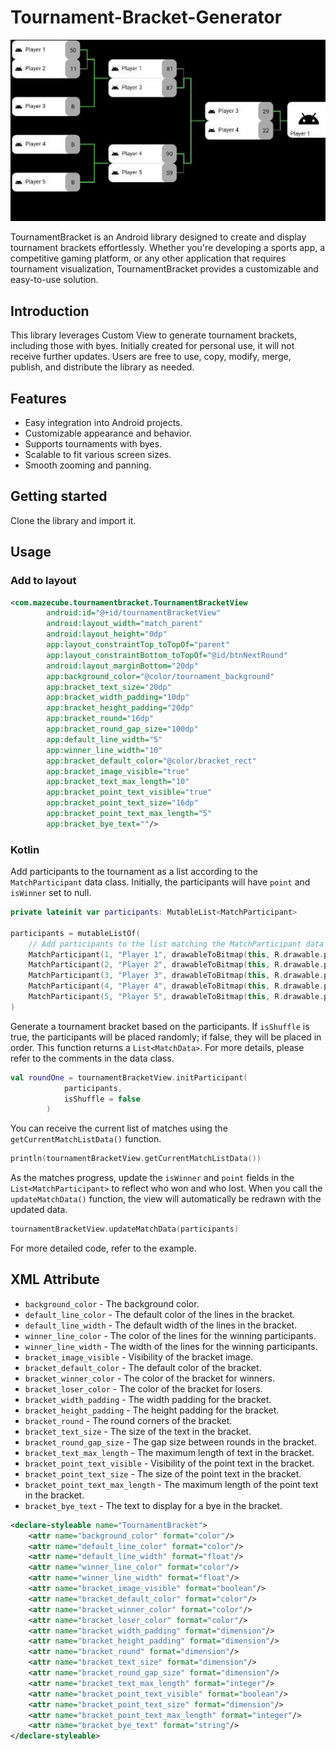 # Tournament-Bracket-Generator
![Tournament Bracket Example](./sc1.jpg)

TournamentBracket is an Android library designed to create and display tournament brackets effortlessly. Whether you're developing a sports app, a competitive gaming platform, or any other application that requires tournament visualization, TournamentBracket provides a customizable and easy-to-use solution.

## Introduction

This library leverages Custom View to generate tournament brackets, including those with byes. Initially created for personal use, it will not receive further updates. Users are free to use, copy, modify, merge, publish, and distribute the library as needed.

## Features

- Easy integration into Android projects.
- Customizable appearance and behavior.
- Supports tournaments with byes.
- Scalable to fit various screen sizes.
- Smooth zooming and panning.

## Getting started

Clone the library and import it.

## Usage
### Add to layout
```xml
<com.mazecube.tournamentbracket.TournamentBracketView
        android:id="@+id/tournamentBracketView"
        android:layout_width="match_parent"
        android:layout_height="0dp"
        app:layout_constraintTop_toTopOf="parent"
        app:layout_constraintBottom_toTopOf="@id/btnNextRound"
        android:layout_marginBottom="20dp"
        app:background_color="@color/tournament_background"
        app:bracket_text_size="20dp"
        app:bracket_width_padding="10dp"
        app:bracket_height_padding="20dp"
        app:bracket_round="16dp"
        app:bracket_round_gap_size="100dp"
        app:default_line_width="5"
        app:winner_line_width="10"
        app:bracket_default_color="@color/bracket_rect"
        app:bracket_image_visible="true"
        app:bracket_text_max_length="10"
        app:bracket_point_text_visible="true"
        app:bracket_point_text_size="16dp"
        app:bracket_point_text_max_length="5"
        app:bracket_bye_text=""/>
```

### Kotlin
Add participants to the tournament as a list according to the ```MatchParticipant``` data class. Initially, the participants will have ```point``` and ```isWinner``` set to null.
```kotlin
private lateinit var participants: MutableList<MatchParticipant>

participants = mutableListOf(
    // Add participants to the list matching the MatchParticipant data class
    MatchParticipant(1, "Player 1", drawableToBitmap(this, R.drawable.profile_image), null, null),
    MatchParticipant(2, "Player 2", drawableToBitmap(this, R.drawable.profile_image), null, null),
    MatchParticipant(3, "Player 3", drawableToBitmap(this, R.drawable.profile_image), null, null),
    MatchParticipant(4, "Player 4", drawableToBitmap(this, R.drawable.profile_image), null, null),
    MatchParticipant(5, "Player 5", drawableToBitmap(this, R.drawable.profile_image), null, null)
)
```

Generate a tournament bracket based on the participants. If ```isShuffle``` is true, the participants will be placed randomly; if false, they will be placed in order. This function returns a ```List<MatchData>```. For more details, please refer to the comments in the data class.
```kotlin
val roundOne = tournamentBracketView.initParticipant(
            participants,
            isShuffle = false
        )
```

You can receive the current list of matches using the ```getCurrentMatchListData()``` function.
```kotlin
println(tournamentBracketView.getCurrentMatchListData())
```

As the matches progress, update the ```isWinner``` and ```point``` fields in the ```List<MatchParticipant>``` to reflect who won and who lost. When you call the ```updateMatchData()``` function, the view will automatically be redrawn with the updated data.
```kotlin
tournamentBracketView.updateMatchData(participants)
```

For more detailed code, refer to the example.


## XML Attribute

* ```background_color``` - The background color.
* ```default_line_color``` - The default color of the lines in the bracket.
* ```default_line_width``` - The default width of the lines in the bracket.
* ```winner_line_color``` - The color of the lines for the winning participants.
* ```winner_line_width``` - The width of the lines for the winning participants.
* ```bracket_image_visible``` - Visibility of the bracket image.
* ```bracket_default_color``` - The default color of the bracket.
* ```bracket_winner_color``` - The color of the bracket for winners.
* ```bracket_loser_color``` - The color of the bracket for losers.
* ```bracket_width_padding``` - The width padding for the bracket.
* ```bracket_height_padding``` - The height padding for the bracket.
* ```bracket_round``` - The round corners of the bracket.
* ```bracket_text_size``` - The size of the text in the bracket.
* ```bracket_round_gap_size``` - The gap size between rounds in the bracket.
* ```bracket_text_max_length``` - The maximum length of text in the bracket.
* ```bracket_point_text_visible``` - Visibility of the point text in the bracket.
* ```bracket_point_text_size``` - The size of the point text in the bracket.
* ```bracket_point_text_max_length``` - The maximum length of the point text in the bracket.
* ```bracket_bye_text``` - The text to display for a bye in the bracket.

```xml
<declare-styleable name="TournamentBracket">
    <attr name="background_color" format="color"/>
    <attr name="default_line_color" format="color"/>
    <attr name="default_line_width" format="float"/>
    <attr name="winner_line_color" format="color"/>
    <attr name="winner_line_width" format="float"/>
    <attr name="bracket_image_visible" format="boolean"/>
    <attr name="bracket_default_color" format="color"/>
    <attr name="bracket_winner_color" format="color"/>
    <attr name="bracket_loser_color" format="color"/>
    <attr name="bracket_width_padding" format="dimension"/>
    <attr name="bracket_height_padding" format="dimension"/>
    <attr name="bracket_round" format="dimension"/>
    <attr name="bracket_text_size" format="dimension"/>
    <attr name="bracket_round_gap_size" format="dimension"/>
    <attr name="bracket_text_max_length" format="integer"/>
    <attr name="bracket_point_text_visible" format="boolean"/>
    <attr name="bracket_point_text_size" format="dimension"/>
    <attr name="bracket_point_text_max_length" format="integer"/>
    <attr name="bracket_bye_text" format="string"/>
</declare-styleable>

